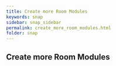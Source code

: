 ```yaml
---
title: Create more Room Modules
keywords: snap
sidebar: snap_sidebar
permalink: create_more_room_modules.html
folder: snap
---
```


## Create more Room Modules


